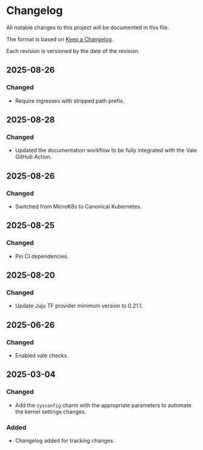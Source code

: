 # Changelog

All notable changes to this project will be documented in this file.

The format is based on [Keep a Changelog](https://keepachangelog.com/en/1.1.0/).

Each revision is versioned by the date of the revision.

## 2025-08-26

### Changed

- Require ingresses with stripped path prefix.

## 2025-08-28

### Changed

- Updated the documentation workflow to be fully integrated with the Vale GitHub Action.

## 2025-08-26

### Changed

- Switched from MicroK8s to Canonical Kubernetes.

## 2025-08-25

### Changed

- Pin CI dependencies.

## 2025-08-20

### Changed

- Update Juju TF provider minimum version to 0.21.1.

## 2025-06-26

### Changed

- Enabled vale checks.

## 2025-03-04

### Changed

- Add the `sysconfig` charm with the appropriate parameters to automate the kernel settings changes.

### Added

- Changelog added for tracking changes.
